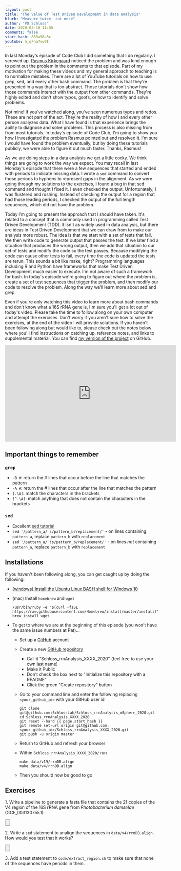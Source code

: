 ```yaml
---
layout: post
title: "The value of Test Driven Development in data analysis"
blurb: "Measure twice, cut once"
author: "PD Schloss"
date: 2020-08-10 11:55
comments: false
start_hash: 863a98a3c
youtube: h_qFha7vu9I
---
```


In last Monday's episode of Code Club I did something that I do regularly. I screwed up. [Rasmus Kirkegaard](https://www.youtube.com/watch?v=yORbSp7Fe10&lc=UgyLCbeiVD4D2AoStBJ4AaABAg) noticed the problem and was kind enough to point out the problem in the comments to that episode. Part of my motivation for making these videos and my general approach to teaching is to normalize mistakes. There are a lot of YouTube tutorials on how to use grep, sed, and every other bash command. The problem is that they're presented in a way that is too abstract. Those tutorials don't show how those commands interact with the output from other commands. They're highly edited and don't show typos, goofs, or how to identify and solve problems.

Not mine! If you've watched along, you've seen numerous typos and redos. These are not part of the act. They're the reality of how I and every other person analyzes data. What I have found is that experience brings the ability to diagnose and solve problems. This process is also missing from from most tutorials. In today's episode of Code Club, I'm going to show you how I investigated the problem Rasmus pointed out and resolved it. I'm sure I would have found the problem eventually, but by doing these tutorials publicly, we were able to figure it out much faster. Thanks, Rasmus!

As we are doing steps in a data analysis we get a little cocky. We think things are going to work the way we expect. You may recall in last Monday's episode that there were a few sequences that started and ended with periods to indicate missing data. I wrote a `sed` command to convert those periods to hyphens to represent gaps in the alignment. As we were going through my solutions to the exercises, I found a bug in that sed command and thought I fixed it. I even checked the output. Unfortunately, I was flustered and rushing. Instead of checking the output for a region that had those leading periods, I checked the output of the full length sequences, which did not have the problem.

Today I'm going to present the approach that I should have taken. It's related to a concept that is commonly used in programming called Test Driven Development (TDD). It isn't as widely used in data analysis, but there are ideas in Test Driven Development that we can draw from to make our analysis more robust. The idea is that we start with a set of tests that fail. We then write code to generate output that passes the test. If we later find a situation that produces the wrong output, then we add that situation to our set of tests and modify the code so the test passes. Because modifying the code can cause other tests to fail, every time the code is updated the tests are rerun. This sounds a bit like make, right? Programming languages including R and Python have frameworks that make Test Driven Development much easier to execute. I'm not aware of such a framework for bash. In today's episode we're going to figure out where the problem is, create a set of test sequences that trigger the problem, and then modify our code to resolve the problem. Along the way we'll learn more about sed and grep.

Even if you're only watching this video to learn more about bash commands and don't know what a 16S rRNA gene is, I'm sure you'll get a lot out of today's video. Please take the time to follow along on your own computer and attempt the exercises. Don't worry if you aren't sure how to solve the exercises, at the end of the video I will provide solutions. If you haven't been following along but would like to, please check out the notes below where you'll find instructions on catching up, reference notes, and links to supplemental material. You can find [my version of the project](https://github.com/SchlossLab/Schloss_rrnAnalysis_mSphere_2020) on GitHub.

<iframe style="margin: 0 auto;display:block;" width="560" height="315" src="https://www.youtube.com/embed/{{ page.youtube }}" frameborder="0" allow="accelerometer; autoplay; encrypted-media; gyroscope; picture-in-picture" allowfullscreen></iframe>


## Important things to remember

### `grep`
* `-B #`: return the # lines that occur before the line that matches the pattern
* `-A #`: return the # lines that occur after the line that matches the pattern
* `[.\A]`: match the characters in the brackets
* `[^.\A]`: match anything that does not contain the characters in the brackets

### `sed`
* Excellent [sed tutorial](https://www.grymoire.com/Unix/Sed.html)
* `sed '/pattern_a/ s/pattern_b/replacement/'` - on lines containing `pattern_a`, replace `pattern_b` with `replacement`
* `sed '/pattern_a/ !s/pattern_b/replacement/'` - on lines *not* containing `pattern_a`, replace `pattern_b` with `replacement`



## Installations

If you haven't been following along, you can get caught up by doing the following:

* [(windows) Install the Ubuntu Linux BASH shell for Windows 10](https://itsfoss.com/install-bash-on-windows/)
* (mac) Install `homebrew` and `wget`  

	```
	/usr/bin/ruby -e "$(curl -fsSL https://raw.githubusercontent.com/Homebrew/install/master/install)"
	brew install wget
	```

* To get to where we are at the beginning of this episode (you won't have the same issue numbers at Pat)...
  - Set up a [GitHub](https://www.github.com) account
  - Create a new [GitHub repository](https://github.com/new)
    - Call it "Schloss_rrnAnalysis_XXXX_2020" (feel free to use your own last name)
    - Make it Public
    - Don't check the box next to "Initialize this repository with a README"
    - Click the green "Create repository" button
  - Go to your command line and enter the following replacing `<your_github_id>` with your GitHub user id

		git clone git@github.com:SchlossLab/Schloss_rrnAnalysis_mSphere_2020.git
		cd Schloss_rrnAnalysis_XXXX_2020
		git reset --hard {{ page.start_hash }}
		git remote set-url origin git@github.com:<your_github_id>/Schloss_rrnAnalysis_XXXX_2020.git
		git push -u origin master  

  - Return to GitHub and refresh your browser
  - Within `Schloss_rrnAnalysis_XXXX_2020/` run

	```
	make data/v19/rrnDB.align
	make data/v4/rrnDB.align
	```

  - Then you should now be good to go


## Exercises

1\. Write a pipeline to generate a fasta file that contains the 21 copies of the V4 region of the 16S rRNA gene from *Photobacterium damselae* (GCF_003130755.1)

<input type="button" class="hideshow">
<div markdown="1" style="display:none;">
```
grep -A 1 "GCF_003130755.1" data/v4/rrnDB.align | grep -v "^--$" > photobacterium_damselae.fasta
```
</div>

2\. Write a `sed` statement to unalign the sequences in `data/v4/rrnDB.align`. How would you test that it works?

<input type="button" class="hideshow">
<div markdown="1" style="display:none;">
```
sed "/^[^>]/ s/[.-]//g" test.fasta
sed "/^[^>]/ s/[.-]//g" data/v4/rrnDB.align
```
</div>

3\. Add a test statement to `code/extract_region.sh` to make sure that none of the sequences have periods in them.
